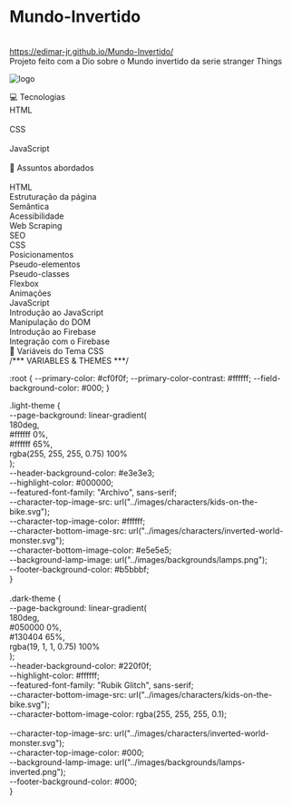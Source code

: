 # Mundo-Invertido
<br>https://edimar-jr.github.io/Mundo-Invertido/<br>
Projeto feito com a Dio sobre o Mundo invertido da serie stranger Things 

![logo](https://user-images.githubusercontent.com/107490860/186954799-61b8198c-5ffa-45aa-82cb-b898ed366c54.svg)

💻 Tecnologias
<br>HTML<br>
<br>CSS<br>
<br>JavaScript<br>
<br>💬 Assuntos abordados<br>
<br>HTML<br>
Estruturação da página<br>
Semântica<br>
Acessibilidade<br>
Web Scraping<br>
SEO<br>
CSS<br>
Posicionamentos<br>
Pseudo-elementos<br>
Pseudo-classes<br>
Flexbox<br>
Animações<br>
JavaScript<br>
Introdução ao JavaScript<br>
Manipulação do DOM<br>
Introdução ao Firebase<br>
Integração com o Firebase<br>
🎨 Variáveis do Tema CSS<br>
/*** VARIABLES & THEMES ***/<br>

:root {
  --primary-color: #cf0f0f;
  --primary-color-contrast: #ffffff;
  --field-background-color: #000;
}

.light-theme {<br>
  --page-background: linear-gradient(<br>
    180deg,<br>
    #ffffff 0%,<br>
    #ffffff 65%,<br>
    rgba(255, 255, 255, 0.75) 100%<br>
  );<br>
  --header-background-color: #e3e3e3;<br>
  --highlight-color: #000000;<br>
  --featured-font-family: "Archivo", sans-serif;<br>
  --character-top-image-src: url("../images/characters/kids-on-the-bike.svg");<br>
  --character-top-image-color: #ffffff;<br>
  --character-bottom-image-src: url("../images/characters/inverted-world-monster.svg");<br>
  --character-bottom-image-color: #e5e5e5;<br>
  --background-lamp-image: url("../images/backgrounds/lamps.png");<br>
  --footer-background-color: #b5bbbf;<br>
}<br>
<br>
.dark-theme {<br>
  --page-background: linear-gradient(<br>
    180deg,<br>
    #050000 0%,<br>
    #130404 65%,<br>
    rgba(19, 1, 1, 0.75) 100%<br>
  );<br>
  --header-background-color: #220f0f;<br>
  --highlight-color: #ffffff;<br>
  --featured-font-family: "Rubik Glitch", sans-serif;<br>
  --character-bottom-image-src: url("../images/characters/kids-on-the-bike.svg");<br>
  --character-bottom-image-color: rgba(255, 255, 255, 0.1);<br><br>
  --character-top-image-src: url("../images/characters/inverted-world-monster.svg");<br>
  --character-top-image-color: #000;<br>
  --background-lamp-image: url("../images/backgrounds/lamps-inverted.png");<br>
  --footer-background-color: #000;<br>
}<br>

